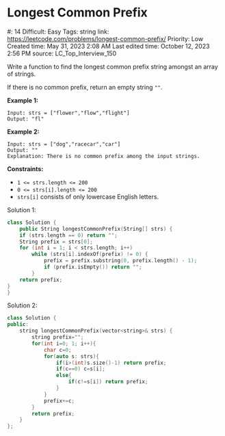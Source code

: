 # Longest Common Prefix

#: 14
Difficult: Easy
Tags: string
link: https://leetcode.com/problems/longest-common-prefix/
Priority: Low
Created time: May 31, 2023 2:08 AM
Last edited time: October 12, 2023 2:56 PM
source: LC_Top_Interview_150

Write a function to find the longest common prefix string amongst an array of strings.

If there is no common prefix, return an empty string `""`.

**Example 1:**

```
Input: strs = ["flower","flow","flight"]
Output: "fl"

```

**Example 2:**

```
Input: strs = ["dog","racecar","car"]
Output: ""
Explanation: There is no common prefix among the input strings.

```

**Constraints:**

- `1 <= strs.length <= 200`
- `0 <= strs[i].length <= 200`
- `strs[i]` consists of only lowercase English letters.

Solution 1:

```cpp
class Solution {
    public String longestCommonPrefix(String[] strs) {
    if (strs.length == 0) return "";
    String prefix = strs[0];
    for (int i = 1; i < strs.length; i++)
        while (strs[i].indexOf(prefix) != 0) {
            prefix = prefix.substring(0, prefix.length() - 1);
            if (prefix.isEmpty()) return "";
        }        
    return prefix;
}
}
```

Solution 2:

```cpp
class Solution {
public:
    string longestCommonPrefix(vector<string>& strs) {
        string prefix="";
        for(int i=0; 1; i++){
            char c=0;
            for(auto s: strs){
                if(i>(int)s.size()-1) return prefix;
                if(c==0) c=s[i];
                else{
                    if(c!=s[i]) return prefix;
                }
            }
            prefix+=c;
        }
        return prefix;
    }
};
```